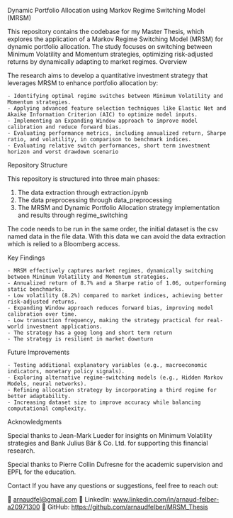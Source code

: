 Dynamic Portfolio Allocation using Markov Regime Switching Model (MRSM)

This repository contains the codebase for my Master Thesis, which explores the application of a Markov Regime Switching Model (MRSM) for dynamic portfolio allocation. The study focuses on switching between Minimum Volatility and Momentum strategies, optimizing risk-adjusted returns by dynamically adapting to market regimes.
Overview

The research aims to develop a quantitative investment strategy that leverages MRSM to enhance portfolio allocation by:

    - Identifying optimal regime switches between Minimum Volatility and Momentum strategies.
    - Applying advanced feature selection techniques like Elastic Net and Akaike Information Criterion (AIC) to optimize model inputs.
    - Implementing an Expanding Window approach to improve model calibration and reduce forward bias.
    - Evaluating performance metrics, including annualized return, Sharpe ratio, and volatility, in comparison to benchmark indices.
    - Evaluating relative switch performances, short term investment horizon and worst drawdown scenario

Repository Structure

This repository is structured into three main phases:
1. The data extraction through extraction.ipynb
2. The data preprocessing through data_preprocessing
3. The MRSM and Dynamic Portfolio Allocation strategy implementation and results through regime_switching

The code needs to be run in the same order, the initial dataset is the csv named data in the file data. With this data we can avoid the data extraction which is relied to a Bloomberg access. 


Key Findings

    - MRSM effectively captures market regimes, dynamically switching between Minimum Volatility and Momentum strategies.
    - Annualized return of 8.7% and a Sharpe ratio of 1.06, outperforming static benchmarks.
    - Low volatility (8.2%) compared to market indices, achieving better risk-adjusted returns.
    - Expanding Window approach reduces forward bias, improving model calibration over time.
    - Low transaction frequency, making the strategy practical for real-world investment applications.
    - The strategy has a goog long and short term return
    - The strategy is resilient in market downturn

Future Improvements

    - Testing additional explanatory variables (e.g., macroeconomic indicators, monetary policy signals).
    - Exploring alternative regime-switching models (e.g., Hidden Markov Models, neural networks).
    - Refining allocation strategy by incorporating a third regime for better adaptability.
    - Increasing dataset size to improve accuracy while balancing computational complexity.

Acknowledgments

Special thanks to Jean-Mark Lueder for insights on Minimum Volatility strategies and Bank Julius Bär & Co. Ltd. for supporting this financial research.

Special thanks to Pierre Collin Dufresne for the academic supervision and EPFL for the education.

Contact
If you have any questions or suggestions, feel free to reach out:

📧 arnaudfel@gmail.com
🔗 LinkedIn: www.linkedin.com/in/arnaud-felber-a20971300
📂 GitHub: https://github.com/arnaudfelber/MRSM_Thesis
